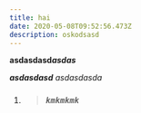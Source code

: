 ```yaml
---
title: hai
date: 2020-05-08T09:52:56.473Z
description: oskodsasd
---
```

**asdasdasd*asdas***

***asdasdasd** asdasdasda*

1. > ### *`kmkmkmk`*